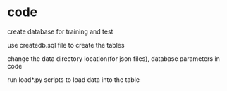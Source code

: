 code
====
create database for training and test 

use createdb.sql file to create the tables

change the data directory location(for json files), database parameters in code 

run load*.py scripts to load data into the table

